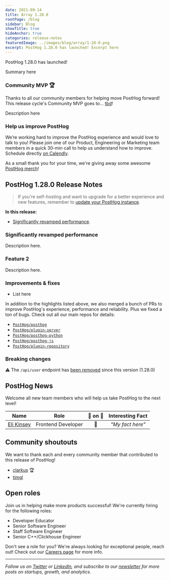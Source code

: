 ```yaml
---
date: 2021-09-14
title: Array 1.28.0
rootPage: /blog
sidebar: Blog
showTitle: true
hideAnchor: true
categories: release-notes
featuredImage: ../images/blog/array/1-28-0.png
excerpt: PostHog 1.28.0 has launched! Excerpt here
---
```


PostHog 1.28.0 has launched! 

Summary here

### Community MVP 🏆

Thanks to all our community members for helping move PostHog forward! This release cycle's Community MVP goes to... [tbd](https://github.com/posthog)!

Description here

### Help us improve PostHog

We’re working hard to improve the PostHog experience and would love to talk to you! Please join one of our Product, Engineering or Marketing team members in a quick 30-min call to help us understand how to improve. Schedule directly [on Calendly](https://calendly.com/posthog-feedback).

As a small thank you for your time, we're giving away some awesome [PostHog merch](https://merch.posthog.com)!

<ArrayCTA />

## PostHog 1.28.0 Release Notes

> If you're self-hosting and want to upgrade for a better experience and new features, remember to [update your PostHog instance](/docs/self-host/configure/upgrading-posthog).

**In this release:**

- [Significantly revamped performance](#significantly-revamped-performance).

### Significantly revamped performance

Description here.

### Feature 2
Description here.


### Improvements & fixes

- List here

In addition to the highlights listed above, we also merged a bunch of PRs to improve PostHog's experience, performance and reliability. Plus we fixed a ton of bugs. Check out all our main repos for details:

- [`PostHog/posthog`](https://github.com/PostHog/posthog/commits/master)
- [`PostHog/plugin-server`](https://github.com/PostHog/plugin-server/commits/master)
- [`PostHog/posthog-python`](https://github.com/PostHog/posthog-python/commits/master)
- [`PostHog/posthog-js`](https://github.com/PostHog/posthog-js/commits/master)
- [`PostHog/plugin-repository`](https://github.com/PostHog/plugin-repository/commits/master)


### Breaking changes

⚠️ The `/api/user` endpoint has [been removed](/docs/api/user#user--deprecated) since this version (1.28.0)

## PostHog News

Welcome all new team members who will help us take PostHog to the next level!

| Name  |        Role         | 🍍 on 🍕 |   Interesting Fact           |
| :---: | :-----------------: | :-------: | :-------------------------: |
| [Eli Kinsey](/handbook/company/team#eli-kinsey-front-end-developer) | Frontend Developer |  🤮  |   _"My fact here"_


## Community shoutouts

We want to thank each and every community member that contributed to this release of PostHog!

- [clarkus](https://github.com/clarkus) 🏆
- [timgl](https://github.com/timgl)

## Open roles

Join us in helping make more products successful! We're currently hiring for the following roles:

- Developer Educator
- Senior Software Engineer
- Staff Software Engineer
- Senior C++/Clickhouse Engineer

Don't see a role for you? We're always looking for exceptional people, reach out! Check out our [Careers page](https://posthog.com/careers) for more info.

<hr/>

_Follow us on [Twitter](https://twitter.com/posthoghq) or [LinkedIn](https://linkedin.com/company/posthog), and subscribe to our [newsletter](https://posthog.com/newsletter) for more posts on startups, growth, and analytics._
